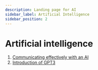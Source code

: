 ```yaml
---
description: Landing page for AI
sidebar_label: Artificial Intelligence
sidebar_position: 2
---
```


# Artificial intelligence

1. [Communicating effectively with an AI](https://learnprompting.org/docs/intro)
2. [Introduction of GPT3](/notebook/AI/gpt3)
